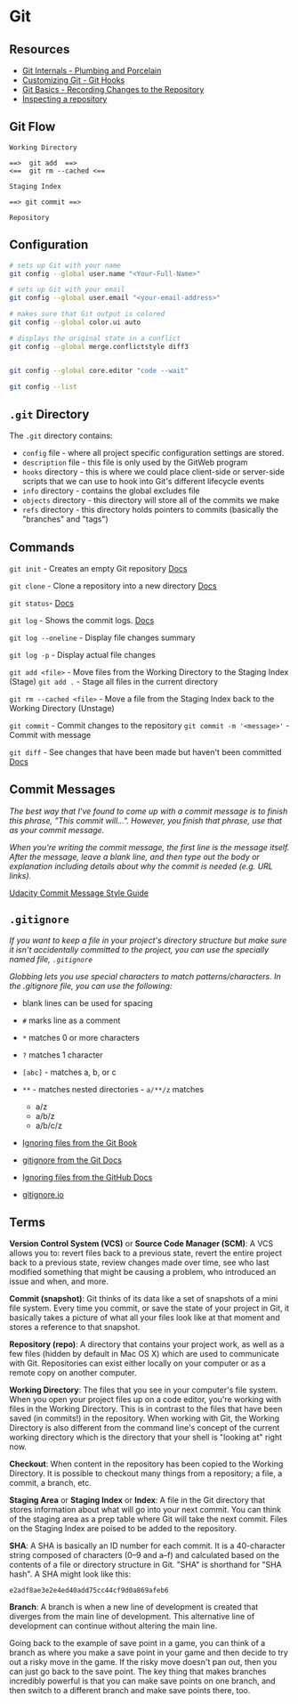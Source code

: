 # Git

## Resources

 - [Git Internals - Plumbing and Porcelain](https://git-scm.com/book/en/v2/Git-Internals-Plumbing-and-Porcelain)
 - [Customizing Git - Git Hooks](https://git-scm.com/book/en/v2/Customizing-Git-Git-Hooks)
 - [Git Basics - Recording Changes to the Repository](https://git-scm.com/book/en/v2/Git-Basics-Recording-Changes-to-the-Repository)
 - [Inspecting a repository](https://www.atlassian.com/git/tutorials/inspecting-a-repository)


## Git Flow

```
Working Directory

==>  git add  ==>
<==  git rm --cached <==

Staging Index

==> git commit ==>

Repository

```


## Configuration

```sh
# sets up Git with your name
git config --global user.name "<Your-Full-Name>"

# sets up Git with your email
git config --global user.email "<your-email-address>"

# makes sure that Git output is colored
git config --global color.ui auto

# displays the original state in a conflict
git config --global merge.conflictstyle diff3


git config --global core.editor "code --wait"

git config --list
```

## `.git` Directory

The `.git` directory contains:

 - `config` file - where all project specific configuration settings are stored.
 - `description` file - this file is only used by the GitWeb program
 - `hooks` directory - this is where we could place client-side or server-side scripts that we can use to hook into Git's different lifecycle events
 - `info` directory - contains the global excludes file
 - `objects` directory - this directory will store all of the commits we make
 - `refs` directory - this directory holds pointers to commits (basically the "branches" and "tags")

## Commands

`git init` - Creates an empty Git repository [Docs](https://git-scm.com/docs/git-init)


`git clone` - Clone a repository into a new directory [Docs](https://git-scm.com/docs/git-clone)

`git status`- [Docs](https://git-scm.com/docs/git-status)

`git log` - Shows the commit logs. [Docs](https://git-scm.com/docs/git-log)

`git log --oneline` - Display file changes summary

`git log -p` - Display actual file changes

`git add <file>` - Move files from the Working Directory to the Staging Index (Stage)
`git add .` - Stage all files in the current directory

`git rm --cached <file>` - Move a file from the Staging Index back to the Working Directory (Unstage)

`git commit` - Commit changes to the repository
`git commit -m '<message>'` - Commit with message

`git diff` - See changes that have been made but haven't been committed [Docs](https://git-scm.com/docs/git-diff)

## Commit Messages

*The best way that I've found to come up with a commit message is to finish this phrase, "This commit will...". However, you finish that phrase, use that as your commit message.*


*When you're writing the commit message, the first line is the message itself. After the message, leave a blank line, and then type out the body or explanation including details about why the commit is needed (e.g. URL links).*

[Udacity Commit Message Style Guide](https://udacity.github.io/git-styleguide/)


## `.gitignore`

*If you want to keep a file in your project's directory structure but make sure it isn't accidentally committed to the project, you can use the specially named file, `.gitignore`*

*Globbing lets you use special characters to match patterns/characters. In the .gitignore file, you can use the following:*

 - blank lines can be used for spacing
 - `#` marks line as a comment
 - `*` matches 0 or more characters
 - `?` matches 1 character
 - `[abc]` - matches a, b, or c
 - `**` - matches nested directories - `a/**/z` matches
   - a/z
   - a/b/z
   - a/b/c/z



 - [Ignoring files from the Git Book](https://git-scm.com/book/en/v2/Git-Basics-Recording-Changes-to-the-Repository#Ignoring-Files)
 - [gitignore from the Git Docs](https://git-scm.com/docs/gitignore#_pattern_format)
 - [Ignoring files from the GitHub Docs](https://help.github.com/articles/ignoring-files/)
 - [gitignore.io](https://www.gitignore.io/)

## Terms

**Version Control System (VCS)** or **Source Code Manager (SCM)**: A VCS allows you to:
revert files back to a previous state, revert the entire project back to a previous state,
review changes made over time, see who last modified something that might be causing
a problem, who introduced an issue and when, and more.

**Commit (snapshot)**: Git thinks of its data like a set of snapshots of a mini file system.
Every time you commit, or save the state of your project in Git, it basically takes a
picture of what all your files look like at that moment and stores a reference to that
snapshot.

**Repository (repo)**: A directory that contains your project work, as well as a few files
(hidden by default in Mac OS X) which are used to communicate with Git. Repositories
can exist either locally on your computer or as a remote copy on another computer.

**Working Directory**: The files that you see in your computer's file system. When you
open your project files up on a code editor, you're working with files in the Working
Directory.
This is in contrast to the files that have been saved (in commits!) in the repository.
When working with Git, the Working Directory is also different from the command line's
concept of the current working directory which is the directory that your shell is
"looking at" right now.

**Checkout**: When content in the repository has been copied to the Working Directory. It
is possible to checkout many things from a repository; a file, a commit, a branch, etc.

**Staging Area** or **Staging Index** or **Index**: A file in the Git directory that stores
information about what will go into your next commit. You can think of the staging area
as a prep table where Git will take the next commit. Files on the Staging Index are
poised to be added to the repository.

**SHA**: A SHA is basically an ID number for each commit. It is a 40-character string
composed of characters (0–9 and a–f) and calculated based on the contents of a file or
directory structure in Git. "SHA" is shorthand for "SHA hash". A SHA might look 
like this:

`e2adf8ae3e2e4ed40add75cc44cf9d0a869afeb6`

**Branch**: A branch is when a new line of development is created that diverges from the
main line of development. This alternative line of development can continue without
altering the main line.

Going back to the example of save point in a game, you can think of a branch as where
you make a save point in your game and then decide to try out a risky move in the
game. If the risky move doesn't pan out, then you can just go back to the save point. The
key thing that makes branches incredibly powerful is that you can make save points on
one branch, and then switch to a different branch and make save points there, too.

